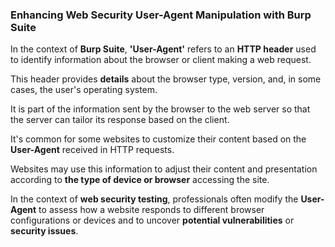 ### Enhancing Web Security User-Agent Manipulation with Burp Suite
In the context of __Burp Suite__, __'User-Agent'__ refers to an __HTTP header__ used to identify information about the browser or client making a web request. 

This header provides __details__ about the browser type, version, and, in some cases, the user's operating system. 

It is part of the information sent by the browser to the web server so that the server can tailor its response based on the client. 

It's common for some websites to customize their content based on the __User-Agent__ received in HTTP requests. 

Websites may use this information to adjust their content and presentation according to __the type of device or browser__ accessing the site.

In the context of __web security testing__, professionals often modify the __User-Agent__ to assess how a website responds to different browser configurations or devices and to uncover __potential vulnerabilities__ or __security issues__.
